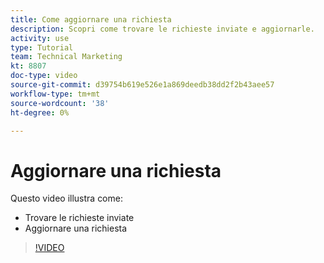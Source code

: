 ```yaml
---
title: Come aggiornare una richiesta
description: Scopri come trovare le richieste inviate e aggiornarle.
activity: use
type: Tutorial
team: Technical Marketing
kt: 8807
doc-type: video
source-git-commit: d39754b619e526e1a869deedb38dd2f2b43aee57
workflow-type: tm+mt
source-wordcount: '38'
ht-degree: 0%

---
```


# Aggiornare una richiesta

Questo video illustra come:

* Trovare le richieste inviate
* Aggiornare una richiesta

>[!VIDEO](https://video.tv.adobe.com/v/336091/?quality=12)

<!---
Guide
Update a work request
--->